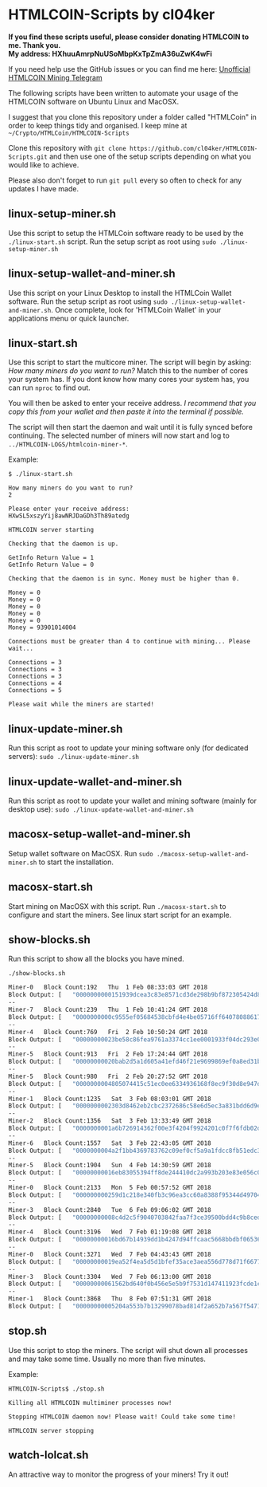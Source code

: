 # HTMLCOIN-Scripts by cl04ker

**If you find these scripts useful, please consider donating HTMLCOIN to me. Thank you.  
My address: HXhuuAmrpNuUSoMbpKxTpZmA36uZwK4wFi**

If you need help use the GitHub issues or you can find me here: [Unofficial HTMLCOIN Mining Telegram](https://t.me/joinchat/GE3Ziw0pCU5lFZvoACOJwg)

The following scripts have been written to automate your usage of the HTMLCOIN software on Ubuntu Linux and MacOSX.

I suggest that you clone this repository under a folder called "HTMLCoin" in order to keep things tidy and organised. I keep mine at ```~/Crypto/HTMLCoin/HTMLCOIN-Scripts```

Clone this repository with ```git clone https://github.com/cl04ker/HTMLCOIN-Scripts.git``` and then use one of the setup scripts depending on what you would like to achieve.

Please also don't forget to run ```git pull``` every so often to check for any updates I have made.

## linux-setup-miner.sh
Use this script to setup the HTMLCoin software ready to be used by the ```./linux-start.sh``` script. Run the setup script as root using ```sudo ./linux-setup-miner.sh```

## linux-setup-wallet-and-miner.sh
Use this script on your Linux Desktop to install the HTMLCoin Wallet software. Run the setup script as root using ```sudo ./linux-setup-wallet-and-miner.sh```. Once complete, look for 'HTMLCoin Wallet' in your applications menu or quick launcher.

## linux-start.sh
Use this script to start the multicore miner. The script will begin by asking: *How many miners do you want to run?* Match this to the number of cores your system has. If you dont know how many cores your system has, you can run ```nproc``` to find out.

You will then be asked to enter your receive address. *I recommend that you copy this from your wallet and then paste it into the terminal if possible.*

The script will then start the daemon and wait until it is fully synced before continuing. The selected number of miners will now start and log to ```../HTMLCOIN-LOGS/htmlcoin-miner-*```.

Example:
~~~
$ ./linux-start.sh

How many miners do you want to run?
2

Please enter your receive address:
HXwSL5xszyYij8awNRJDaGDh3Th89atedg

HTMLCOIN server starting

Checking that the daemon is up.

GetInfo Return Value = 1
GetInfo Return Value = 0

Checking that the daemon is in sync. Money must be higher than 0.

Money = 0
Money = 0
Money = 0
Money = 0
Money = 0
Money = 93901014004

Connections must be greater than 4 to continue with mining... Please wait...

Connections = 3
Connections = 3
Connections = 3
Connections = 4
Connections = 5

Please wait while the miners are started!
~~~

## linux-update-miner.sh
Run this script as root to update your mining software only (for dedicated servers): ```sudo ./linux-update-miner.sh```

## linux-update-wallet-and-miner.sh
Run this script as root to update your wallet and mining software (mainly for desktop use): ```sudo ./linux-update-wallet-and-miner.sh```

## macosx-setup-wallet-and-miner.sh

Setup wallet software on MacOSX. Run ```sudo ./macosx-setup-wallet-and-miner.sh``` to start the installation.

## macosx-start.sh

Start mining on MacOSX with this script. Run ```./macosx-start.sh``` to configure and start the miners. See linux start script for an example.

## show-blocks.sh

Run this script to show all the blocks you have mined.

```./show-blocks.sh```

~~~bash
Miner-0   Block Count:192   Thu  1 Feb 08:33:03 GMT 2018
Block Output: [   "0000000000151939dcea3c83e8571cd3de298b9bf872305424d87b6f75ebf4dd" ]
--
Miner-7   Block Count:239   Thu  1 Feb 10:41:24 GMT 2018
Block Output: [   "0000000000c9555ef05684538cbfd4e4be05716ff640780886179380cd14646a" ]
--
Miner-4   Block Count:769   Fri  2 Feb 10:50:24 GMT 2018
Block Output: [   "00000000023be58c86fea9761a3374cc1ee0001933f04dc293e0178123e5073d" ]
--
Miner-5   Block Count:913   Fri  2 Feb 17:24:44 GMT 2018
Block Output: [   "00000000020bab2d5a1d605a41efd46f21e9699869ef0a8ed31b6dd8f749dd57" ]
--
Miner-5   Block Count:980   Fri  2 Feb 20:27:52 GMT 2018
Block Output: [   "0000000004805074415c51ec0ee6334936168f8ec9f30d8e947dc2e5198e6973" ]
--
Miner-1   Block Count:1235   Sat  3 Feb 08:03:01 GMT 2018
Block Output: [   "0000000002303d8462eb2cbc2372686c58e6d5ec3a831bdd6d9e767d48418b81" ]
--
Miner-2   Block Count:1356   Sat  3 Feb 13:33:49 GMT 2018
Block Output: [   "0000000001a6b726914362f00e3f4204f9924201c0f7f6fdb02d7f1e15a362d8" ]
--
Miner-6   Block Count:1557   Sat  3 Feb 22:43:05 GMT 2018
Block Output: [   "0000000004a2f1bb4369783762c09ef0cf5a9a1fdcc8fb51edc3e43c8c870a5c" ]
--
Miner-5   Block Count:1904   Sun  4 Feb 14:30:59 GMT 2018
Block Output: [   "00000000016eb83055394ff8de244410dc2a993b203e83e056c0808c5ebce898" ]
--
Miner-0   Block Count:2133   Mon  5 Feb 00:57:52 GMT 2018
Block Output: [   "000000000259d1c218e340fb3c96ea3cc60a8388f95344d49704cdf159b0d427" ]
--
Miner-3   Block Count:2840   Tue  6 Feb 09:06:02 GMT 2018
Block Output: [   "00000000008c4d2c5f9040703842faa7f3ce39500bdd4c9b8ced87f477384a67" ]
--
Miner-4   Block Count:3196   Wed  7 Feb 01:19:08 GMT 2018
Block Output: [   "00000000016bd67b14939dd1b4247d94ffcaac5668bbdbf06536087fc8a3b1f9" ]
--
Miner-0   Block Count:3271   Wed  7 Feb 04:43:43 GMT 2018
Block Output: [   "00000000019ea52f4ea5d5d1bfef35ace3aea556d778d71f6677f882200b25c8" ]
--
Miner-3   Block Count:3304   Wed  7 Feb 06:13:00 GMT 2018
Block Output: [   "00000000061562bd640f0b456e5e5b9f7531d147411923fcde1c782b8b55cfc0" ]
--
Miner-1   Block Count:3868   Thu  8 Feb 07:51:31 GMT 2018
Block Output: [   "00000000005204a553b7b13299078bad814f2a652b7a567f5471f8ddf9067e9b" ]
~~~

## stop.sh

Use this script to stop the miners. The script will shut down all processes and may take some time. Usually no more than five minutes.

Example:
~~~
HTMLCOIN-Scripts$ ./stop.sh

Killing all HTMLCOIN multiminer processes now!

Stopping HTMLCOIN daemon now! Please wait! Could take some time!

HTMLCOIN server stopping
~~~

## watch-lolcat.sh

An attractive way to monitor the progress of your miners! Try it out!
